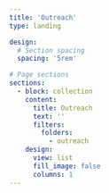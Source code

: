 ```yaml
---
title: 'Outreach'
type: landing

design:
  # Section spacing
  spacing: '5rem'

# Page sections
sections:
  - block: collection
    content:
      title: Outreach
      text: ''
      filters:
        folders:
          - outreach
    design:
      view: list
      fill_image: false
      columns: 1
---
```


